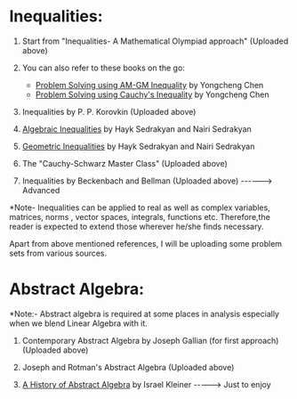 
Inequalities:
=============

1. Start from "Inequalities- A Mathematical Olympiad approach" (Uploaded above)

2. You can also refer to these books on the go:
   - [Problem Solving using AM-GM Inequality](https://www.amazon.in/dp/1544675178/?coliid=IUIJESYUOQZS4&colid=22Q8X0SEDYMS3&psc=0&ref_=lv_ov_lig_dp_it) by Yongcheng Chen
   - [Problem Solving using Cauchy's Inequality](https://www.amazon.in/dp/1541000285/?coliid=I2IOECK5VFF542&colid=22Q8X0SEDYMS3&psc=0&ref_=lv_ov_lig_dp_it) by Yongcheng Chen

3. Inequalities by P. P. Korovkin (Uploaded above)

4. [Algebraic Inequalities](https://www.amazon.in/dp/3319778358/?coliid=I1CS7JX8MR28JN&colid=22Q8X0SEDYMS3&psc=0&ref_=lv_ov_lig_dp_it)
   by  Hayk Sedrakyan and  Nairi Sedrakyan 

5. [Geometric Inequalities](https://www.amazon.in/dp/3319550799/?coliid=I3IVKUSR9993NS&colid=22Q8X0SEDYMS3&psc=0&ref_=lv_ov_lig_dp_it)
   by Hayk Sedrakyan and  Nairi Sedrakyan 

6. The "Cauchy-Schwarz Master Class"  (Uploaded above)

7. Inequalities by Beckenbach and Bellman (Uploaded above) ------> Advanced 

*Note- Inequalities can be applied to real as well as complex variables, matrices, norms , vector spaces, integrals, functions etc. Therefore,the reader is expected to extend those wherever he/she finds necessary.

Apart from above mentioned references, I will be uploading some problem sets from various sources. 

Abstract Algebra:
=================

*Note:- Abstract algebra is required at some places in analysis especially when we blend Linear Algebra with it. 

1. Contemporary Abstract Algebra by Joseph Gallian (for first approach) (Uploaded above)

2. Joseph and Rotman's Abstract Algebra (Uploaded above)

3. [A History of Abstract Algebra](https://www.amazon.in/dp/0817646841/?coliid=I2E1CHJZ08UDGB&colid=22Q8X0SEDYMS3&psc=0&ref_=lv_ov_lig_dp_it) by  Israel Kleiner -----> Just to enjoy 
